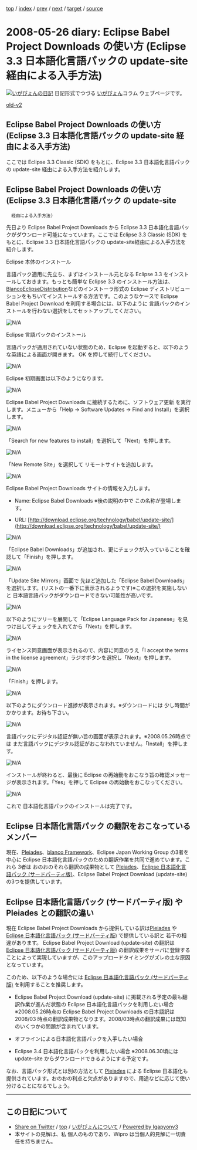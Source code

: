 [top](../index.html) 
 / [index](index.html) 
 / [prev](ig080522.html) 
 / [next](ig080527.html) 
 / [target](http://www.igapyon.jp/igapyon/diary/2008/ig080526.html) 
 / [source](https://github.com/igapyon/diary/blob/master/2008/ig080526.src.md) 

2008-05-26 diary: Eclipse Babel Project Downloads の使い方 (Eclipse 3.3 日本語化言語パックの update-site 経由による入手方法)
=====================================================================================================
[![いがぴょんの日記](http://www.igapyon.jp/igapyon/diary/images/iga200306s.jpg "いがぴょん")](http://www.igapyon.jp/igapyon/diary/memo/memoigapyon.html) 日記形式でつづる [いがぴょん](http://www.igapyon.jp/igapyon/diary/memo/memoigapyon.html)コラム ウェブページです。

[old-v2](ig080526-orig.html)

## Eclipse Babel Project Downloads の使い方 (Eclipse 3.3 日本語化言語パックの update-site 経由による入手方法)

ここでは Eclipse 3.3 Classic (SDK) をもとに、Eclipse 3.3 日本語化言語パックの update-site 経由による入手方法を紹介します。


## Eclipse Babel Project Downloads の使い方 (Eclipse 3.3 日本語化言語パック の update-site
      経由による入手方法)

先日より Eclipse Babel Project Downloads から Eclipse 3.3 日本語化言語パックがダウンロード可能になっています。ここでは Eclipse 3.3 Classic (SDK) をもとに、Eclipse 3.3 日本語化言語パックの update-site経由による入手方法を紹介します。

Eclipse 本体のインストール

言語パック適用に先立ち、まずはインストール元となる Eclipse 3.3 をインストールしておきます。もっとも簡単な Eclipse 3.3 のインストール方法は、[BlancoEclipseDistribution](http://www.igapyon.jp/blanco/blancoeclipsedistribution.html)などのインストーラ形式の Eclipse ディストリビューションをもちいてインストールする方法です。このようなケースで Eclipse Babel Project Download を利用する場合には、以下のように 言語パックのインストールを行わない選択をしてセットアップしてください。

![N/A](http://www.igapyon.jp/igapyon/image/diary/2008/20080526EclipseBabelSetup001.png)

Eclipse 言語パックのインストール

言語パックが適用されていない状態のため、Eclipse を起動すると、以下のような英語による画面が開きます。
OK を押して続行してください。

![N/A](http://www.igapyon.jp/igapyon/image/diary/2008/20080526EclipseBabelSetup011.png)

Eclipse 初期画面は以下のようになります。

![N/A](http://www.igapyon.jp/igapyon/image/diary/2008/20080526EclipseBabelSetup012.png)

Eclipse Babel Project Downloads に接続するために、ソフトウェア更新 を実行します。メニューから「Help -> Software Updates -> Find and Install」を選択します。

![N/A](http://www.igapyon.jp/igapyon/image/diary/2008/20080526EclipseBabelSetup013.png)

「Search for new features to install」を選択して「Next」を押します。

![N/A](http://www.igapyon.jp/igapyon/image/diary/2008/20080526EclipseBabelSetup014.png)

「New Remote Site」を選択して リモートサイトを追加します。

![N/A](http://www.igapyon.jp/igapyon/image/diary/2008/20080526EclipseBabelSetup015.png)

Eclipse Babel Project Downloads サイトの情報を入力します。

* Name: Eclipse Babel Downloads
  ※後の説明の中で この名称が登場します。
  
* URL: [http://download.eclipse.org/technology/babel/update-site/](http://download.eclipse.org/technology/babel/update-site/)

![N/A](http://www.igapyon.jp/igapyon/image/diary/2008/20080526EclipseBabelSetup016.png)

「Eclipse Babel Downloads」が追加され、更にチェックが入っていることを確認して「Finish」を押します。

![N/A](http://www.igapyon.jp/igapyon/image/diary/2008/20080526EclipseBabelSetup017.png)

「Update Site Mirrors」画面で 先ほど追加した「Eclipse Babel Downloads」を選択します。(リストの一番下に表示されるようです)※この選択を実施しないと 日本語言語パックがダウンロードできない可能性が高いです。

![N/A](http://www.igapyon.jp/igapyon/image/diary/2008/20080526EclipseBabelSetup018.png)

以下のようにツリーを展開して「Eclipse Language Pack for Japanese」を見つけ出してチェックを入れてから「Next」を押します。

![N/A](http://www.igapyon.jp/igapyon/image/diary/2008/20080526EclipseBabelSetup019.png)

ライセンス同意画面が表示されるので、内容に同意のうえ「I accept the terms in the license agreement」ラジオボタンを選択し「Next」を押します。

![N/A](http://www.igapyon.jp/igapyon/image/diary/2008/20080526EclipseBabelSetup020.png)

「Finish」を押します。

![N/A](http://www.igapyon.jp/igapyon/image/diary/2008/20080526EclipseBabelSetup021.png)

以下のようにダウンロード進捗が表示されます。※ダウンロードには 少し時間がかかります。お待ち下さい。

![N/A](http://www.igapyon.jp/igapyon/image/diary/2008/20080526EclipseBabelSetup022.png)

言語パックにデジタル認証が無い旨の画面が表示されます。※2008.05.26時点では まだ言語パックにデジタル認証がおこなわれていません。「Install」を押します。

![N/A](http://www.igapyon.jp/igapyon/image/diary/2008/20080526EclipseBabelSetup023.png)

インストールが終わると、最後に Eclipse の再始動をおこなう旨の確認メッセージが表示されます。「Yes」を押して Eclipse の再始動をおこなってください。

![N/A](http://www.igapyon.jp/igapyon/image/diary/2008/20080526EclipseBabelSetup024.png)

これで 日本語化言語パックのインストールは完了です。

## Eclipse 日本語化言語パック の翻訳をおこなっているメンバー

現在、[Pleiades](http://mergedoc.sourceforge.jp/pleiades.html)、[blanco Framework](http://www.igapyon.jp/blanco/blanco.ja.html)、Eclipse Japan
Working Group の3者を中心に Eclipse 日本語化言語パックのための翻訳作業を共同で進めています。これら 3者は おのおのそれら翻訳の成果物として [Pleiades](http://mergedoc.sourceforge.jp/pleiades.html)、[Eclipse 日本語化言語パック (サードパーティ版)](http://www.igapyon.jp/blanco/nlpack/eclipse/)、Eclipse Babel Project Download (update-site) の3つを提供しています。

## Eclipse 日本語化言語パック (サードパーティ版) や Pleiades との翻訳の違い

現在 Eclipse Babel Project Downloads から提供している訳は[Pleiades](http://mergedoc.sourceforge.jp/pleiades.html) や[Eclipse 日本語化言語パック (サードパーティ版)](http://www.igapyon.jp/blanco/nlpack/eclipse/) で提供している訳と 若干の相違があります。
Eclipse Babel Project Download (update-site) の翻訳は [Eclipse 日本語化言語パック (サードパーティ版)](http://www.igapyon.jp/blanco/nlpack/eclipse/) の翻訳成果をサーバに登録することによって実現していますが、このアップロードタイミングがズレの主な原因となっています。

このため、以下のような場合には [Eclipse 日本語化言語パック (サードパーティ版)](http://www.igapyon.jp/blanco/nlpack/eclipse/) を利用することを推奨します。

* Eclipse Babel Project Download (update-site) に掲載される予定の最も翻訳作業が進んだ状態の Eclipse
  日本語化言語パックを利用したい場合
  ※2008.05.26時点の Eclipse Babel Project Downloads の日本語訳は 2008/03 時点の翻訳成果物となります。2008/03時点の翻訳成果には既知のいくつかの問題が含まれています。
  
* オフラインによる日本語化言語パックを入手したい場合
  
* Eclipse 3.4 日本語化言語パックを利用したい場合
  ※2008.06.30頃には update-site からダウンロードできるようにする予定です。

なお、言語パック形式とは別の方法として [Pleiades](http://mergedoc.sourceforge.jp/pleiades.html) による Eclipse 日本語化も提供されています。おのおの利点と欠点がありますので、用途などに応じて使い分けることになるでしょう。


----------------------------------------------------------------------------------------------------

## この日記について

* [Share on Twitter](https://twitter.com/intent/tweet?hashtags=igapyon%2Cdiary%2C%E3%81%84%E3%81%8C%E3%81%B4%E3%82%87%E3%82%93&text=Eclipse+Babel+Project+Downloads+%E3%81%AE%E4%BD%BF%E3%81%84%E6%96%B9+%28Eclipse+3.3+%E6%97%A5%E6%9C%AC%E8%AA%9E%E5%8C%96%E8%A8%80%E8%AA%9E%E3%83%91%E3%83%83%E3%82%AF%E3%81%AE+update-site+%E7%B5%8C%E7%94%B1%E3%81%AB%E3%82%88%E3%82%8B%E5%85%A5%E6%89%8B%E6%96%B9%E6%B3%95%29&url=http%3A%2F%2Fwww.igapyon.jp%2Figapyon%2Fdiary%2F2008%2Fig080526.html) / [top](../index.html) / [いがぴょんについて](http://www.igapyon.jp/igapyon/diary/memo/memoigapyon.html) / [Powered by Igapyonv3](https://github.com/igapyon/igapyonv3)
* 本サイトの見解は、私 個人のものであり、Wipro は当個人的見解に一切責任を持ちません。 
